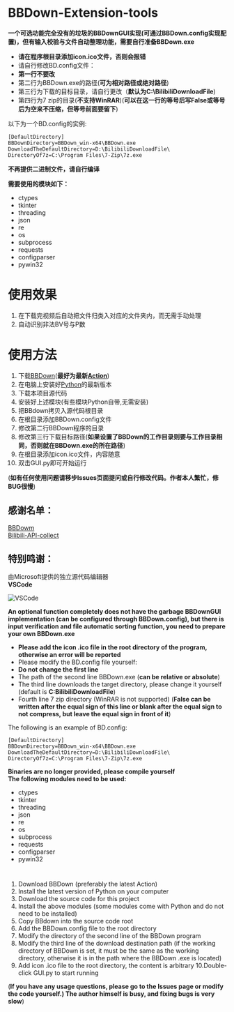 # BBDown-Extension-tools
**一个可选功能完全没有的垃圾的BBDownGUI实现(可通过BBDown.config实现配置)，但有输入校验与文件自动整理功能，需要自行准备BBDown.exe**

- **请在程序根目录添加icon.ico文件，否则会报错**   
- 请自行修改BD.config文件：  
- **第一行不要改**   
- 第二行为BBDown.exe的路径(**可为相对路径或绝对路径**)   
- 第三行为下载的目标目录，请自行更改（**默认为C:\BilibiliDownloadFile**)  
- 第四行为7 zip的目录(**不支持WinRAR**)(**可以在这一行的等号后写False或等号后为空来不压缩，但等号前面要留下**)   

以下为一个BD.config的实例:   
  ```
  [DefaultDirectory]
  BBDownDirectory=BBDown_win-x64\BBDown.exe
  DownloadTheDefaultDirectory=D:\BilibiliDownloadFile\
  DirectoryOf7z=C:\Program Files\7-Zip\7z.exe
  ```
**不再提供二进制文件，请自行编译**  

**需要使用的模块如下：**
- ctypes
- tkinter
- threading
- json
- re
- os
- subprocess
- requests
- configparser
- pywin32

# 使用效果
1. 在下载完视频后自动把文件归类入对应的文件夹内，而无需手动处理
2. 自动识别非法BV号与P数

# 使用方法
1. 下载[BBDown](https://github.com/nilaoda/BBDown)(**最好为最新[Action](https://github.com/nilaoda/BBDown/actions)**)
2. 在电脑上安装好[Python](https://www.python.org/downloads/)的最新版本
3. 下载本项目源代码
4. 安装好上述模块(有些模块Python自带,无需安装)
5. 把BBdown拷贝入源代码根目录
6. 在根目录添加BBDown.config文件
7. 修改第二行BBDown程序的目录
8. 修改第三行下载目标路径(**如果设置了BBDown的工作目录则要与工作目录相同，否则就在BBDown.exe的所在路径**)
9. 在根目录添加icon.ico文件，内容随意
10. 双击GUI.py即可开始运行 

(**如有任何使用问题请移步Issues页面提问或自行修改代码。作者本人繁忙，修BUG很慢**)

## 感谢名单：
[BBDowm](https://github.com/nilaoda/BBDown)  
[Bilibili-API-collect](https://github.com/Jianningyuan/bilibili-API-collect)
## 特别鸣谢：
由Microsoft提供的独立源代码编辑器  
**VSCode**  

![VSCode](https://user-images.githubusercontent.com/102419562/184617892-8f1d0fed-34b0-44cc-b7c3-cab19a5d23f6.png)

**An optional function completely does not have the garbage BBDownGUI implementation (can be configured through BBDown.config), but there is input verification and file automatic sorting function, you need to prepare your own BBDown.exe**

- **Please add the icon .ico file in the root directory of the program, otherwise an error will be reported**
- Please modify the BD.config file yourself:
- **Do not change the first line**
- The path of the second line BBDown.exe (**can be relative or absolute**)
- The third line downloads the target directory, please change it yourself (default is **C:BilibiliDownloadFile**)
- Fourth line 7 zip directory (WinRAR is not supported) (**False can be written after the equal sign of this line or blank after the equal sign to not compress, but leave the equal sign in front of it**)  

The following is an example of BD.config:  
  ```
  [DefaultDirectory]
  BBDownDirectory=BBDown_win-x64\BBDown.exe
  DownloadTheDefaultDirectory=D:\BilibiliDownloadFile\
  DirectoryOf7z=C:\Program Files\7-Zip\7z.exe
  ```
**Binaries are no longer provided, please compile yourself**  
**The following modules need to be used:**
- ctypes
- tkinter
- threading
- json
- re
- os
- subprocess
- requests
- configparser
- pywin32

#
1. Download BBDown (preferably the latest Action)
2. Install the latest version of Python on your computer
3. Download the source code for this project
4. Install the above modules (some modules come with Python and do not need to be installed)
5. Copy BBdown into the source code root
6. Add the BBDown.config file to the root directory
7. Modify the directory of the second line of the BBDown program
8. Modify the third line of the download destination path (if the working directory of BBDown is set, it must be the same as the working directory, otherwise it is in the path where the BBDown .exe is located)
9. Add icon .ico file to the root directory, the content is arbitrary
10.Double-click GUI.py to start running

(**If you have any usage questions, please go to the Issues page or modify the code yourself.) The author himself is busy, and fixing bugs is very slow**)
